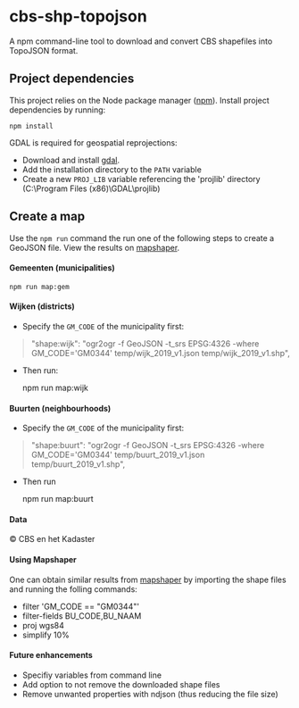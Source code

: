 # cbs-shp-topojson
A npm command-line tool to download and convert CBS shapefiles into TopoJSON format.

## Project dependencies
This project relies on the Node package manager ([npm](https://www.npmjs.com/)). Install project dependencies by running:

    npm install

GDAL is required for geospatial reprojections: 
* Download and install [gdal](https://gdal.org/). 
* Add the installation directory to the `PATH` variable
* Create a new `PROJ_LIB` variable referencing the 'projlib' directory (C:\Program Files (x86)\GDAL\projlib)


## Create a map

Use the `npm run` command the run one of the following steps to create a GeoJSON file. View the results on [mapshaper](https://mapshaper.org/).


####  Gemeenten (municipalities)

    npm run map:gem


#### Wijken (districts)

* Specify the `GM_CODE` of the municipality first:
> "shape:wijk": "ogr2ogr -f GeoJSON -t_srs EPSG:4326 -where GM_CODE='GM0344' temp/wijk_2019_v1.json temp/wijk_2019_v1.shp",

* Then run:


    npm run map:wijk



#### Buurten (neighbourhoods)

* Specify the `GM_CODE` of the municipality first:
> "shape:buurt": "ogr2ogr -f GeoJSON -t_srs EPSG:4326 -where GM_CODE='GM0344' temp/buurt_2019_v1.json temp/buurt_2019_v1.shp",

* Then run


    npm run map:buurt



#### Data

&copy; CBS en het Kadaster




#### Using Mapshaper

One can obtain similar results from [mapshaper](https://mapshaper.org/) by importing the shape files and running the folling commands:

* filter 'GM_CODE == "GM0344"'
* filter-fields BU_CODE,BU_NAAM
* proj wgs84
* simplify 10%



#### Future enhancements

* Specifiy variables from command line
* Add option to not remove the downloaded shape files 
* Remove unwanted properties with ndjson (thus reducing the file size)